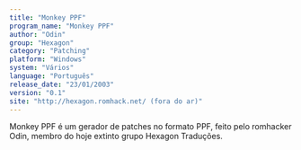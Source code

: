 ```yaml
---
title: "Monkey PPF"
program_name: "Monkey PPF"
author: "Odin"
group: "Hexagon"
category: "Patching"
platform: "Windows"
system: "Vários"
language: "Português"
release_date: "23/01/2003"
version: "0.1"
site: "http://hexagon.romhack.net/ (fora do ar)"
---
```

Monkey PPF é um gerador de patches no formato PPF, feito pelo romhacker Odin, membro do hoje extinto grupo Hexagon Traduções.
